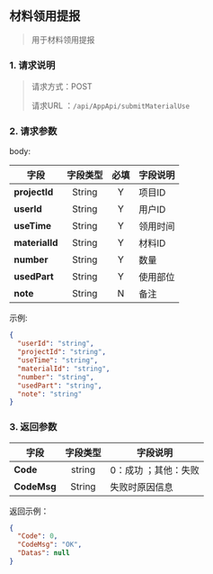 ## 材料领用提报

> 用于材料领用提报

### 1. 请求说明

> 请求方式：POST
>
> 请求URL ：`/api/AppApi/submitMaterialUse`

### 2. 请求参数

body:

| 字段           | 字段类型 | 必填 | 字段说明 |
| -------------- | :------: | :--: | -------- |
| **projectId**  |  String  |  Y   | 项目ID   |
| **userId**     |  String  |  Y   | 用户ID   |
| **useTime**    |  String  |  Y   | 领用时间 |
| **materialId** |  String  |  Y   | 材料ID   |
| **number**     |  String  |  Y   | 数量     |
| **usedPart**   |  String  |  Y   | 使用部位 |
| **note**       |  String  |  N   | 备注     |

示例:

```json
{
  "userId": "string",
  "projectId": "string",
  "useTime": "string",
  "materialId": "string",
  "number": "string",
  "usedPart": "string",
  "note": "string"
}
```

### 3. 返回参数

| 字段        | 字段类型 | 字段说明             |
| ----------- | :------: | -------------------- |
| **Code**    |  string  | 0：成功 ；其他：失败 |
| **CodeMsg** |  String  | 失败时原因信息       |

返回示例：

```json
{
  "Code": 0,
  "CodeMsg": "OK",
  "Datas": null
}
```